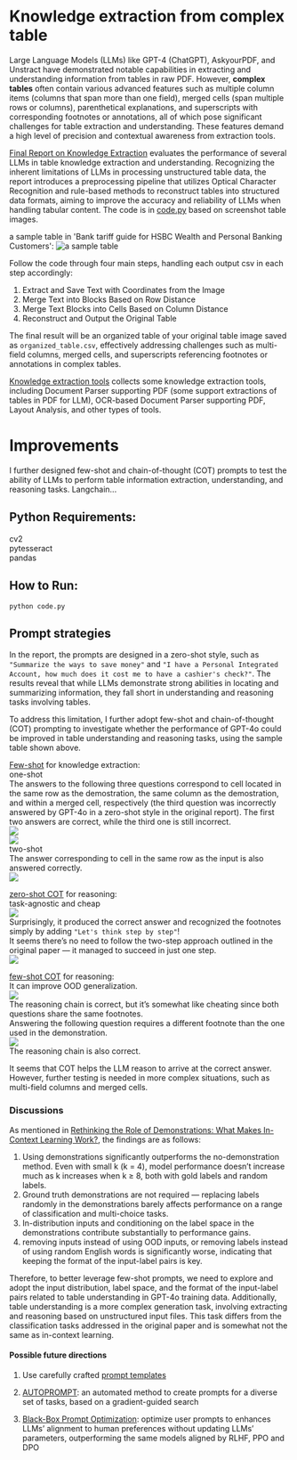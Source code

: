 # Knowledge extraction from complex table

Large Language Models (LLMs) like GPT-4 (ChatGPT), AskyourPDF, and Unstract have demonstrated notable capabilities in extracting and understanding information from tables in raw PDF. However, __complex tables__ often contain various advanced features such as multiple column items (columns that span more than one field), merged cells (span multiple rows or columns), parenthetical explanations, and superscripts with corresponding footnotes or annotations, all of which pose significant challenges for table extraction and understanding. These features demand a high level of precision and contextual awareness from extraction tools. 

[Final Report on Knowledge Extraction](https://github.com/WillongWANG/Knowledge-extraction-from-complex-table/blob/main/Final%20Report%20on%20Knowledge%20Extraction.pdf) evaluates the performance of several LLMs in table knowledge extraction and understanding. Recognizing the inherent limitations of LLMs in processing unstructured table data, the report introduces a preprocessing pipeline that utilizes Optical Character Recognition and rule-based methods to reconstruct tables into structured data formats, aiming to improve the accuracy and reliability of LLMs when handling tabular content. The code is in [code.py](https://github.com/WillongWANG/Knowledge-extraction-from-complex-table/blob/main/code.py) based on screenshot table images.

a sample table in 'Bank tariff guide for HSBC Wealth and Personal Banking Customers':
![a sample table](https://github.com/WillongWANG/Knowledge-extraction-from-complex-table/blob/main/biao.png)

Follow the code through four main steps, handling each output csv in each step accordingly:  
1. Extract and Save Text with Coordinates from the Image  
2. Merge Text into Blocks Based on Row Distance  
3. Merge Text Blocks into Cells Based on Column Distance  
4. Reconstruct and Output the Original Table
   
The final result will be an organized table of your original table image saved as ```organized_table.csv```, effectively addressing challenges such as multi-field columns, merged cells, and superscripts referencing footnotes or annotations in complex tables.
   
[Knowledge extraction tools](https://github.com/WillongWANG/Knowledge-extraction-from-complex-table/blob/main/Knowledge%20extraction%20tools.pdf) collects some knowledge extraction tools, including Document Parser supporting PDF (some support extractions of tables in PDF for LLM), OCR-based Document Parser supporting PDF, Layout Analysis, and other types of tools.

# Improvements

I further designed few-shot and chain-of-thought (COT) prompts to test the ability of LLMs to perform table information extraction, understanding, and reasoning tasks. Langchain...

## Python Requirements:
cv2
<br>pytesseract
<br>pandas

## How to Run:
```python code.py```

## Prompt strategies  
In the report, the prompts are designed in a zero-shot style, such as ```"Summarize the ways to save money"``` and ```"I have a Personal Integrated Account, how much does it cost me to have a cashier's check?"```. The results reveal that while LLMs demonstrate strong abilities in locating and summarizing information, they fall short in understanding and reasoning tasks involving tables.

To address this limitation, I further adopt few-shot and chain-of-thought (COT) prompting to investigate whether the performance of GPT-4o could be improved in table understanding and reasoning tasks, using the sample table shown above.

[Few-shot](https://arxiv.org/pdf/2012.15723) for knowledge extraction:  
one-shot  
The answers to the following three questions correspond to cell located in the same row as the demostration, the same column as the demostration, and within a merged cell, respectively (the third question was incorrectly answered by GPT-4o in a zero-shot style in the original report). The first two answers are correct, while the third one is still incorrect.   
![](https://github.com/WillongWANG/Knowledge-extraction-from-complex-table/blob/main/pics/1.png)  
![](https://github.com/WillongWANG/Knowledge-extraction-from-complex-table/blob/main/pics/2.png)  
![]()  
two-shot  
The answer corresponding to cell in the same row as the input is also answered correctly.  
![](https://github.com/WillongWANG/Knowledge-extraction-from-complex-table/blob/main/pics/3.png)

[zero-shot COT](https://arxiv.org/pdf/2205.11916) for reasoning:  
task-agnostic and cheap  
![](https://github.com/WillongWANG/Knowledge-extraction-from-complex-table/blob/main/pics/4.png)  
Surprisingly, it produced the correct answer and recognized the footnotes simply by adding ```"Let's think step by step"```!  
It seems there’s no need to follow the two-step approach outlined in the original paper — it managed to succeed in just one step.  
![](https://github.com/WillongWANG/Knowledge-extraction-from-complex-table/blob/main/pics/1.pic.jpg)

[few-shot COT](https://arxiv.org/pdf/2201.11903) for reasoning:  
It can improve OOD generalization.  
![](https://github.com/WillongWANG/Knowledge-extraction-from-complex-table/blob/main/pics/5.png)  
The reasoning chain is correct, but it’s somewhat like cheating since both questions share the same footnotes.  
Answering the following question requires a different footnote than the one used in the demonstration.  
![](https://github.com/WillongWANG/Knowledge-extraction-from-complex-table/blob/main/pics/6.png)  
The reasoning chain is also correct.

It seems that COT helps the LLM reason to arrive at the correct answer. However, further testing is needed in more complex situations, such as multi-field columns and merged cells.

### Discussions

As mentioned in [Rethinking the Role of Demonstrations: What Makes In-Context Learning Work?](https://arxiv.org/pdf/2202.12837), the findings are as follows:  
1. Using demonstrations significantly outperforms the no-demonstration method. Even with small k (k = 4), model performance doesn’t increase much as k increases when k ≥ 8, both with gold labels and random labels.  
2. Ground truth demonstrations are not required — replacing labels randomly in the demonstrations barely affects performance on a range of classification and multi-choice tasks.
3. In-distribution inputs and conditioning on the label space in the demonstrations contribute substantially to performance gains.
4. removing inputs instead of using OOD inputs, or removing labels instead of using random English words is significantly worse, indicating that keeping the format of the input-label pairs is key.

Therefore, to better leverage few-shot prompts, we need to explore and adopt the input distribution, label space, and the format of the input-label pairs related to table understanding in GPT-4o training data. Additionally, table understanding is a more complex generation task, involving extracting and reasoning based on unstructured input files. This task differs from the classification tasks addressed in the original paper and is somewhat not the same as in-context learning.

#### Possible future directions

1. Use carefully crafted [prompt templates](https://prompts.chat/)

2. [AUTOPROMPT](https://arxiv.org/pdf/2010.15980): an automated method to create prompts for a diverse set of tasks, based on a gradient-guided search

3. [Black-Box Prompt Optimization](https://arxiv.org/pdf/2311.04155): optimize user prompts to enhances LLMs’ alignment to human preferences without updating LLMs’ parameters, outperforming the same models aligned by RLHF, PPO and DPO

